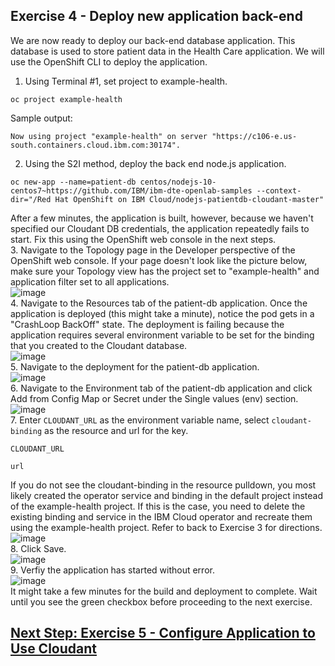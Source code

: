 ## Exercise 4 - Deploy new application back-end
We are now ready to deploy our back-end database application. This database is used to store patient data in the Health Care application. We will use the OpenShift CLI to deploy the application.
1.	Using Terminal #1, set project to example-health.
```
oc project example-health
```
Sample output:
```
Now using project "example-health" on server "https://c106-e.us-south.containers.cloud.ibm.com:30174".
```
2.	Using the S2I method, deploy the back end node.js application.
```
oc new-app --name=patient-db centos/nodejs-10-centos7~https://github.com/IBM/ibm-dte-openlab-samples --context-dir="/Red Hat OpenShift on IBM Cloud/nodejs-patientdb-cloudant-master" 
```
After a few minutes, the application is built, however, because we haven't specified our Cloudant DB credentials, the application repeatedly fails to start. Fix this using the OpenShift web console in the next steps.<br>
3.	Navigate to the Topology page in the Developer perspective of the OpenShift web console.
If your page doesn't look like the picture below, make sure your Topology view has the project set to "example-health" and application filter set to all applications.
<br>![image](https://user-images.githubusercontent.com/36239840/124463728-5b3c8500-dda4-11eb-99c0-c32187830ec5.png)<br>
4.	Navigate to the Resources tab of the patient-db application.
Once the application is deployed (this might take a minute), notice the pod gets in a "CrashLoop BackOff" state. The deployment is failing because the application requires several environment variable to be set for the binding that you created to the Cloudant database.
<br>![image](https://user-images.githubusercontent.com/36239840/124463766-67c0dd80-dda4-11eb-954f-f3fcada877a0.png)<br>
5.	Navigate to the deployment for the patient-db application.
<br>![image](https://user-images.githubusercontent.com/36239840/124463811-760ef980-dda4-11eb-816a-6202740c1e31.png)<br>
6.	Navigate to the Environment tab of the patient-db application and click Add from Config Map or Secret under the Single values (env) section.
<br>![image](https://user-images.githubusercontent.com/36239840/124463843-81fabb80-dda4-11eb-83d5-73fbb4ee3bbd.png)<br>
7.	Enter ```CLOUDANT_URL``` as the environment variable name, select ```cloudant-binding``` as the resource and url for the key.
```
CLOUDANT_URL
```
```
url
```
If you do not see the cloudant-binding in the resource pulldown, you most likely created the operator service and binding in the default project instead of the example-health project. If this is the case, you need to delete the existing binding and service in the IBM Cloud operator and recreate them using the example-health project. Refer to back to Exercise 3 for directions.
<br>![image](https://user-images.githubusercontent.com/36239840/124463946-a35ba780-dda4-11eb-877d-5a8792ca050a.png)<br>
8.	Click Save.
<br>![image](https://user-images.githubusercontent.com/36239840/124464050-c0907600-dda4-11eb-86fd-c6a59e0e58b1.png)<br>
9.	Verfiy the application has started without error.
<br>![image](https://user-images.githubusercontent.com/36239840/124464083-cbe3a180-dda4-11eb-95ae-c8134119b25f.png)<br>
It might take a few minutes for the build and deployment to complete. Wait until you see the green checkbox before proceeding to the next exercise.

## <a href="https://github.com/IBMDeveloperMEA/explore-operators/blob/master/ex5.md">Next Step: Exercise 5 - Configure Application to Use Cloudant</a>
